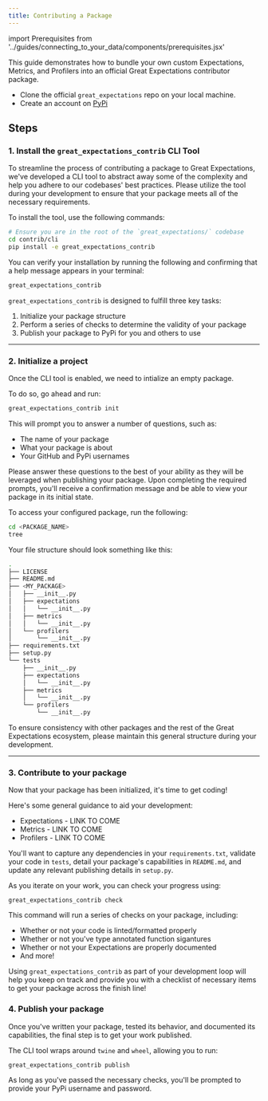 ```yaml
---
title: Contributing a Package
---
```

import Prerequisites from '../guides/connecting_to_your_data/components/prerequisites.jsx'

This guide demonstrates how to bundle your own custom Expectations, Metrics, and Profilers into an official Great Expectations contributor package.

<Prerequisites>

* Clone the official `great_expectations` repo on your local machine.
* Create an account on [PyPi](https://pypi.org/account/register/)

</Prerequisites>

## Steps

### 1. Install the `great_expectations_contrib` CLI Tool

To streamline the process of contributing a package to Great Expectations, we've developed a CLI tool to
abstract away some of the complexity and help you adhere to our codebases' best practices. Please 
utilize the tool during your development to ensure that your package meets all of the necessary requirements.

To install the tool, use the following commands:
```bash
# Ensure you are in the root of the `great_expectations/` codebase
cd contrib/cli
pip install -e great_expectations_contrib
```

You can verify your installation by running the following and confirming that a help message appears in your terminal:
```bash
great_expectations_contrib
```

`great_expectations_contrib` is designed to fulfill three key tasks:
1. Initialize your package structure
2. Perform a series of checks to determine the validity of your package
3. Publish your package to PyPi for you and others to use

---

### 2. Initialize a project

Once the CLI tool is enabled, we need to intialize an empty package.

To do so, go ahead and run:
```bash
great_expectations_contrib init
```
This will prompt you to answer a number of questions, such as:
* The name of your package
* What your package is about
* Your GitHub and PyPi usernames

Please answer these questions to the best of your ability as they will be leveraged when
publishing your package. Upon completing the required prompts, you'll receive a confirmation
message and be able to view your package in its initial state.

To access your configured package, run the following:
```bash
cd <PACKAGE_NAME>
tree
```

Your file structure should look something like this:
```bash
.
├── LICENSE
├── README.md
├── <MY_PACKAGE>
│   ├── __init__.py
│   ├── expectations
│   │   └── __init__.py
│   ├── metrics
│   │   └── __init__.py
│   └── profilers
│       └── __init__.py
├── requirements.txt
├── setup.py
└── tests
    ├── __init__.py
    ├── expectations
    │   └── __init__.py
    ├── metrics
    │   └── __init__.py
    └── profilers
        └── __init__.py
```

To ensure consistency with other packages and the rest of the Great Expectations ecosystem,
please maintain this general structure during your development.

---

### 3. Contribute to your package

Now that your package has been initialized, it's time to get coding!

Here's some general guidance to aid your development:
* Expectations - LINK TO COME
* Metrics - LINK TO COME
* Profilers - LINK TO COME

You'll want to capture any dependencies in your `requirements.txt`, validate your code
in `tests`, detail your package's capabilities in `README.md`, and update any relevant 
publishing details in `setup.py`. 

As you iterate on your work, you can check your progress using:
```
great_expectations_contrib check
```

This command will run a series of checks on your package, including:
* Whether or not your code is linted/formatted properly
* Whether or not you've type annotated function sigantures
* Whether or not your Expectations are properly documented
* And more!

Using `great_expectations_contrib` as part of your development loop will help you
keep on track and provide you with a checklist of necessary items to get your package
across the finish line!

### 4. Publish your package

Once you've written your package, tested its behavior, and documented its capabilities,
the final step is to get your work published.

The CLI tool wraps around `twine` and `wheel`, allowing you to run:
```
great_expectations_contrib publish
```

As long as you've passed the necessary checks, you'll be prompted to provide your
PyPi username and password.
